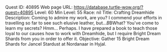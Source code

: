 Quest ID: 40895
Web page URL: https://database.turtle-wow.org/?quest=40895
Level: 60
Min Level: 55
Race: nil
Title: Crafting Dreamhide
Description: Coming to admire my work, are you? I commend your efforts in travelling so far to see such elusive leather, but...$B$BWhat? You've come to learn my secrets? Hmm... Perhaps. I have prepared a book to teach those loyal to our causes how to work with Dreamhide, but I require Bright Dream Shards from you in order to offer it.
Objective: Gather 15 Bright Dream Shards for Jancel Stardust at Nordanaar in Hyjal.

